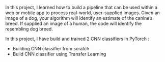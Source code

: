 In this project, I learned how to build a pipeline that can be used within a web or mobile app to process real-world, user-supplied images.
Given an image of a dog, your algorithm will identify an estimate of the canine’s breed. If supplied an image of a human, the code will
identify the resembling dog breed.

In this project, I have build and trained 2 CNN classifiers in PyTorch :

- Building CNN classifier from scratch
- Build CNN classifier using Transfer Learning
